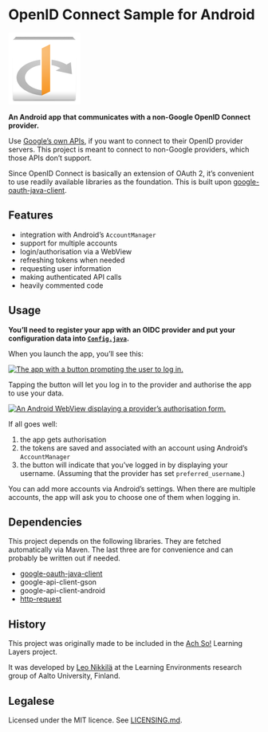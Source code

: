 
OpenID Connect Sample for Android
=================================

![The app icon with the OpenID logo.](app/src/main/res/drawable-xxhdpi/ic_launcher.png)

**An Android app that communicates with a non-Google OpenID Connect provider.**

Use [Google’s own APIs][1], if you want to connect to their OpenID provider servers. This
project is meant to connect to non-Google providers, which those APIs don’t support.

Since OpenID Connect is basically an extension of OAuth 2, it’s convenient to use readily
available libraries as the foundation. This is built upon [google-oauth-java-client][2].

Features
--------

- integration with Android’s `AccountManager`
- support for multiple accounts
- login/authorisation via a WebView
- refreshing tokens when needed
- requesting user information
- making authenticated API calls
- heavily commented code

Usage
-----

**You’ll need to register your app with an OIDC provider and put your configuration data into
[`Config.java`][3].**

When you launch the app, you’ll see this:

[![The app with a button prompting the user to log in.](https://i.imgur.com/sz4ArDU.png)](https://i.imgur.com/TTo5AkD.png)

Tapping the button will let you log in to the provider and authorise the app to use your data.

[![An Android WebView displaying a provider’s authorisation form.](https://i.imgur.com/2JNiHGK.png)](https://i.imgur.com/F2GkOQL.png)

If all goes well:

1. the app gets authorisation
2. the tokens are saved and associated with an account using Android’s `AccountManager`
3. the button will indicate that you’ve logged in by displaying your username. (Assuming that the
   provider has set `preferred_username`.)

You can add more accounts via Android’s settings. When there are multiple accounts, the app will
ask you to choose one of them when logging in.

Dependencies
------------

This project depends on the following libraries. They are fetched automatically via Maven. The last
three are for convenience and can probably be written out if needed.

- [google-oauth-java-client][2]
- google-api-client-gson
- google-api-client-android
- [http-request][4]

History
-------

This project was originally made to be included in the [Ach So!][5] Learning Layers project.

It was developed by [Leo Nikkilä][6] at the Learning Environments research group of Aalto
University, Finland.

Legalese
--------

Licensed under the MIT licence. See [LICENSING.md][7].


[1]: https://developers.google.com/accounts/docs/OAuth2Login
[2]: https://code.google.com/p/google-oauth-java-client/
[3]: /app/src/main/java/com/lnikkila/oidcsample/Config.java
[4]: https://github.com/kevinsawicki/http-request
[5]: https://github.com/learning-layers/AchSo
[6]: https://github.com/lnikkila
[7]: LICENSING.md
